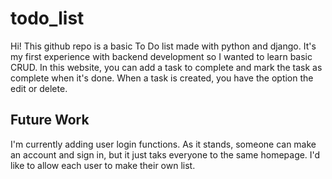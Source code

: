 # todo_list
Hi! This github repo is a basic To Do list made with python and django. It's my first experience with backend development so I wanted to learn basic CRUD. In this website, you can add a task to complete and mark the task as complete when it's done. When a task is created, you have the option the edit or delete. 

## Future Work
I'm currently adding user login functions. As it stands, someone can make an account and sign in, but it just taks everyone to the same homepage. I'd like to allow each user to make their own list.